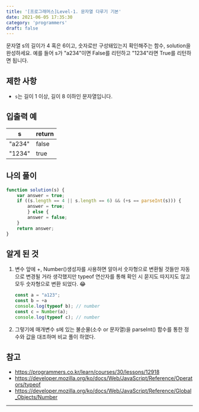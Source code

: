 ```yaml
---
title: '[프로그래머스]Level-1. 문자열 다루기 기본'
date: 2021-06-05 17:35:30
category: 'programmers'
draft: false
---
```

문자열 s의 길이가 4 혹은 6이고, 숫자로만 구성돼있는지 확인해주는 함수, solution을 완성하세요. 예를 들어 s가 "a234"이면 False를 리턴하고 "1234"라면 True를 리턴하면 됩니다.

## 제한 사항

* `s`는 길이 1 이상, 길이 8 이하인 문자열입니다.

## 입출력 예

| s      | return |
| ------ | ------ |
| "a234" | false  |
| "1234" | true   |

## 나의 풀이

```javascript
function solution(s) {
    var answer = true;
    if ((s.length == 4 || s.length == 6) && (+s == parseInt(s))) {
        answer = true;
        } else {
        answer = false;
    }
    return answer;
}
```

## 알게 된 것

1. 변수 앞에 +, Number()생성자를 사용하면 알아서 숫자형으로  변환될 것들만 자동으로 변경될 거라 생각했지만 typeof 연산자를 통해 확인 시 묻지도 따지지도 않고 모두 숫자형으로 변환 되었다. 😂

   ```javascript
   const a = "a123";
   const b = +a
   console.log(typeof b); // number
   const c = Number(a); 
   console.log(typeof c); // number
   ```

2. 그렇기에 매개변수 s에 있는 불순물(소수 or 문자열)을 parseInt() 함수를 통한 정수와 값을 대조하며 비교 풀이 하였다.

## 참고

* https://programmers.co.kr/learn/courses/30/lessons/12918
* https://developer.mozilla.org/ko/docs/Web/JavaScript/Reference/Operators/typeof
* https://developer.mozilla.org/ko/docs/Web/JavaScript/Reference/Global_Objects/Number

---

